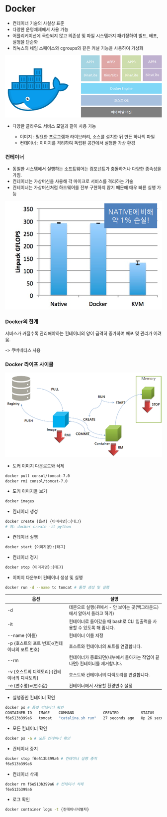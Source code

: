 

# Docker

- 컨테이너 기술의 사실상 표준
- 다양한 운영체제에서 사용 가능
- 어플리케이션에 국한되지 않고 의존성 및 파일 시스템까지 패키징하여 빌드, 배포, 실행을 단순화
- 리눅스의 네임 스페이스와 cgroups와 같은 커널 기능을 사용하여 가상화

![](./images/docker.png)

* 다양한 클라우드 서비스 모델과 같이 사용 가능

  * 이미지 : 필요한 프로그램과 라이브러리, 소스를 설치한 뒤 만든 하나의 파일
  * 컨테이너 : 이미지를 격리하여 독립된 공간에서 실행한 가상 환경

  

### 컨테이너

* 동일한 시스템에서 실행하는 소프트웨어는 컴포넌트가 충돌하거나 다양한 종속성을 가짐.
* 컨테이너는 가상머신을 사용해 각 마이크로 서비스를 격리하는 기술
* 컨테이너는 가상머신처럼 하드웨어를 전부 구현하지 않기 때문에 매우 빠른 실행 가능

![](./images/docker성능비교.png)



### Docker의 한계

서비스가 커질수록 관리해야하는 컨테이너의 양이 급격히 증가하여 배포 및 관리가 어려움.

-> 쿠버네티스 사용



### Docker 라이프 사이클

![](./images/docker_life_cycle.png)

* 도커 이미지 다운로드와 삭제

```bash
docker pull consol/tomcat-7.0
docker rmi consol/tomcat-7.0
```

* 도커 이미지들 보기

```bash
docker images 
```

* 컨테이너 생성

```bash
docker create {옵션} {이미지명}:{태그}
# 예: docker create -it python
```

* 컨테이너 실행

```bash
docker start {이미지명}:{태그}
```

* 컨테이너 정지

```bash
docker stop {이미지명}:{태그}
```

* 이미지 다운부터 컨테이너 생성 및 실행 
```bash
docker run -d --name tc tomcat # 톰캣 생성 및 실행
```


| 옵션                                           | 설명                                                         |
| ---------------------------------------------- | ------------------------------------------------------------ |
| -d                                             | 데몬으로 실행(*뒤*에서 - 안 보이는 곳(백그라운드)에서 알아서 돌라고 하기) |
| -it                                            | 컨테이너로 들어갔을 때 bash로 CLI 입출력을 사용할 수 있도록 해 줍니다. |
| --name {이름}                                  | 컨테이너 이름 지정                                           |
| -p {호스트의 포트 번호}:{컨테이너의 포트 번호} | 호스트와 컨테이너의 포트를 연결합니다.                       |
| --rm                                           | 컨테이너가 종료되면{내부에서 돌아가는 작업이 끝나면} 컨테이너를 제거합니다. |
| -v {호스트의 디렉토리}:{컨테이너의 디렉토리}   | 호스트와 컨테이너의 디렉토리를 연결합니다.                   |
| -e {변수명}={변수값}   | 컨테이너에서 사용할 환경변수 설정 |

* 실행중인 컨테이너 확인

```bash
docker ps # 톰캣 컨테이너 확인
CONTAINER ID   IMAGE    COMMAND             CREATED          STATUS          PORTS      NAMES
f6e513b399a6   tomcat   "catalina.sh run"   27 seconds ago   Up 26 seconds   8080/tcp   tc
```

* 모든 컨테이너 확인

```bash
docker ps -a # 모든 컨테이너 확인
```

* 컨테이너 중지

```bash
docker stop f6e513b399a6 # 컨테이너 실행 중지
f6e513b399a6
```

* 컨테이너 삭제

```bash
docker rm f6e513b399a6 # 컨테이너 삭제
f6e513b399a6
```

* 로그 확인

```bash
docker container logs -t {컨테이너식별자}
```

